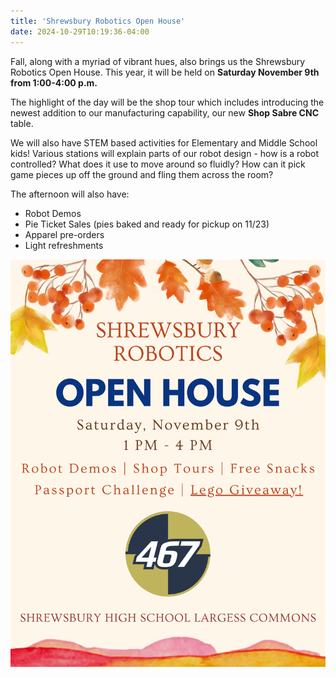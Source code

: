 ```yaml
---
title: 'Shrewsbury Robotics Open House'
date: 2024-10-29T10:19:36-04:00
---
```


Fall, along with a myriad of vibrant hues, also brings us the Shrewsbury Robotics Open House. This year, it will be held on **Saturday November 9th from 1:00-4:00 p.m.**

The highlight of the day will be the shop tour which includes introducing the newest addition to our manufacturing capability, our new **Shop Sabre CNC** table.

We will also have STEM based activities for Elementary and Middle School kids! Various stations will explain parts of our robot design - how is a robot controlled? What does it use to move around so fluidly? How can it pick game pieces up off the ground and fling them across the room?

The afternoon will also have:
- Robot Demos
- Pie Ticket Sales (pies baked and ready for pickup on 11/23)
- Apparel pre-orders
- Light refreshments

![Open House Poster](open-house.png)